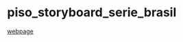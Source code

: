 # piso_storyboard_serie_brasil

[webpage](https://erizzoalbuquerque.github.io/piso_storyboard_serie_brasil/)
